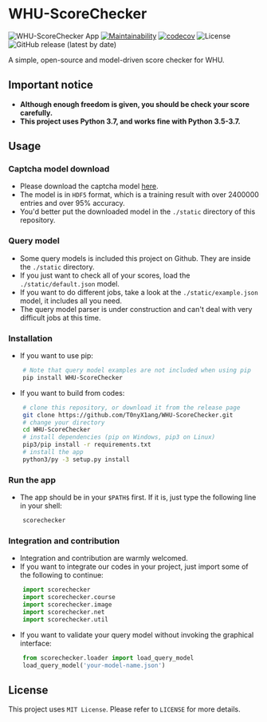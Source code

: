 # WHU-ScoreChecker

![WHU-ScoreChecker App](https://github.com/T0nyX1ang/WHU-ScoreChecker/workflows/WHU-ScoreChecker%20App/badge.svg)
[![Maintainability](https://api.codeclimate.com/v1/badges/31549674927500a089ca/maintainability)](https://codeclimate.com/github/T0nyX1ang/WHU-ScoreChecker/maintainability)
[![codecov](https://codecov.io/gh/T0nyX1ang/WHU-ScoreChecker/branch/master/graph/badge.svg)](https://codecov.io/gh/T0nyX1ang/WHU-ScoreChecker)
![License](https://img.shields.io/github/license/T0nyX1ang/WHU-ScoreChecker?color=blue)
![GitHub release (latest by date)](https://img.shields.io/github/v/release/T0nyX1ang/WHU-ScoreChecker)

A simple, open-source and model-driven score checker for WHU.

## Important notice

* __Although enough freedom is given, you should be check your score carefully.__
* __This project uses Python 3.7, and works fine with Python 3.5-3.7.__

## Usage

### Captcha model download

* Please download the captcha model [here](https://github.com/T0nyX1ang/WHU-ScoreChecker/releases/tag/model-v1).
* The model is in `HDF5` format, which is a training result with over 2400000 entries and over 95% accuracy.
* You'd better put the downloaded model in the `./static` directory of this repository.

### Query model

* Some query models is included this project on Github. They are inside the `./static` directory.
* If you just want to check all of your scores, load the `./static/default.json` model.
* If you want to do different jobs, take a look at the `./static/example.json` model, it includes all you need.
* The query model parser is under construction and can't deal with very difficult jobs at this time.

### Installation

* If you want to use pip:
```bash
	# Note that query model examples are not included when using pip
	pip install WHU-ScoreChecker
```

* If you want to build from codes:
```bash
	# clone this repository, or download it from the release page
	git clone https://github.com/T0nyX1ang/WHU-ScoreChecker.git
	# change your directory
	cd WHU-ScoreChecker
	# install dependencies (pip on Windows, pip3 on Linux)
	pip3/pip install -r requirements.txt
	# install the app
	python3/py -3 setup.py install
```

### Run the app

* The app should be in your `$PATH$` first. If it is, just type the following line in your shell:
```bash
	scorechecker
```

### Integration and contribution

* Integration and contribution are warmly welcomed.
* If you want to integrate our codes in your project, just import some of the following to continue:
```python
	import scorechecker
	import scorechecker.course
	import scorechecker.image
	import scorechecker.net
	import scorechecker.util
```
* If you want to validate your query model without invoking the graphical interface:
```python
	from scorechecker.loader import load_query_model
	load_query_model('your-model-name.json')
```

## License

This project uses `MIT License`. Please refer to `LICENSE` for more details.
